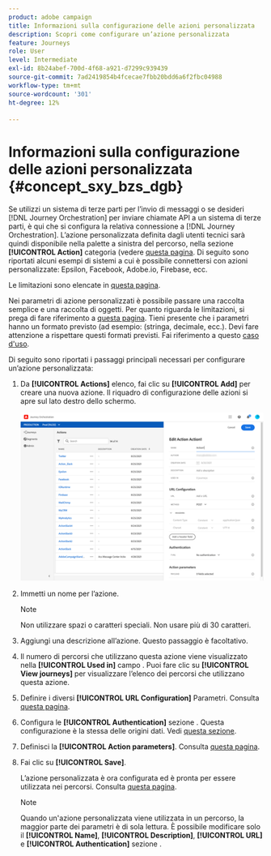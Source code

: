 ```yaml
---
product: adobe campaign
title: Informazioni sulla configurazione delle azioni personalizzata
description: Scopri come configurare un’azione personalizzata
feature: Journeys
role: User
level: Intermediate
exl-id: 8b24abef-700d-4f68-a921-d7299c939439
source-git-commit: 7ad2419854b4fcecae7fbb20bdd6a6f2fbc04988
workflow-type: tm+mt
source-wordcount: '301'
ht-degree: 12%

---
```


# Informazioni sulla configurazione delle azioni personalizzata {#concept_sxy_bzs_dgb}

Se utilizzi un sistema di terze parti per l’invio di messaggi o se desideri [!DNL Journey Orchestration] per inviare chiamate API a un sistema di terze parti, è qui che si configura la relativa connessione a [!DNL Journey Orchestration]. L’azione personalizzata definita dagli utenti tecnici sarà quindi disponibile nella palette a sinistra del percorso, nella sezione **[!UICONTROL Action]** categoria (vedere [questa pagina](../building-journeys/about-action-activities.md). Di seguito sono riportati alcuni esempi di sistemi a cui è possibile connettersi con azioni personalizzate: Epsilon, Facebook, Adobe.io, Firebase, ecc.

Le limitazioni sono elencate in [questa pagina](../about/limitations.md).

Nei parametri di azione personalizzati è possibile passare una raccolta semplice e una raccolta di oggetti. Per quanto riguarda le limitazioni, si prega di fare riferimento a [questa pagina](../usecase/collections.md#limitations). Tieni presente che i parametri hanno un formato previsto (ad esempio: (stringa, decimale, ecc.). Devi fare attenzione a rispettare questi formati previsti. Fai riferimento a questo [caso d&#39;uso](../usecase/collections.md).

Di seguito sono riportati i passaggi principali necessari per configurare un’azione personalizzata:

1. Da **[!UICONTROL Actions]** elenco, fai clic su **[!UICONTROL Add]** per creare una nuova azione. Il riquadro di configurazione delle azioni si apre sul lato destro dello schermo.

   ![](../assets/custom2.png)

1. Immetti un nome per l’azione.

   >[!NOTE]
   >
   >Non utilizzare spazi o caratteri speciali. Non usare più di 30 caratteri.

1. Aggiungi una descrizione all’azione. Questo passaggio è facoltativo.
1. Il numero di percorsi che utilizzano questa azione viene visualizzato nella **[!UICONTROL Used in]** campo . Puoi fare clic su **[!UICONTROL View journeys]** per visualizzare l’elenco dei percorsi che utilizzano questa azione.
1. Definire i diversi **[!UICONTROL URL Configuration]** Parametri. Consulta [questa pagina](../action/url-configuration.md).
1. Configura le **[!UICONTROL Authentication]** sezione . Questa configurazione è la stessa delle origini dati.  Vedi [questa sezione](../datasource/external-data-sources.md#section_wjp_nl5_nhb).
1. Definisci la **[!UICONTROL Action parameters]**. Consulta [questa pagina](../action/defining-the-message-parameters.md).
1. Fai clic su **[!UICONTROL Save]**.

   L’azione personalizzata è ora configurata ed è pronta per essere utilizzata nei percorsi. Consulta [questa pagina](../building-journeys/about-action-activities.md).

   >[!NOTE]
   >
   >Quando un&#39;azione personalizzata viene utilizzata in un percorso, la maggior parte dei parametri è di sola lettura. È possibile modificare solo il **[!UICONTROL Name]**, **[!UICONTROL Description]**, **[!UICONTROL URL]** e **[!UICONTROL Authentication]** sezione .
